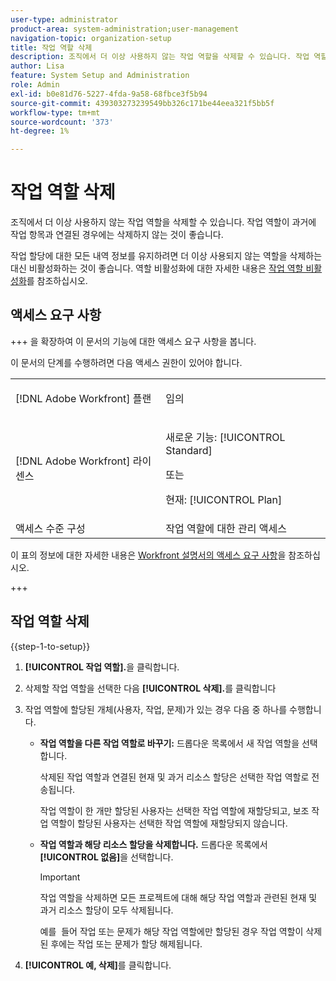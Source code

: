 ```yaml
---
user-type: administrator
product-area: system-administration;user-management
navigation-topic: organization-setup
title: 작업 역할 삭제
description: 조직에서 더 이상 사용하지 않는 작업 역할을 삭제할 수 있습니다. 작업 역할이 과거에 작업 항목과 연결된 경우에는 삭제하지 않는 것이 좋습니다. 작업 할당에 대한 모든 내역 정보를 유지하려면 더 이상 사용되지 않는 역할을 삭제하는 대신 비활성화하는 것이 좋습니다. 역할 비활성화에 대한 자세한 내용은 작업 역할 비활성화를 참조하십시오.
author: Lisa
feature: System Setup and Administration
role: Admin
exl-id: b0e81d76-5227-4fda-9a58-68fbce3f5b94
source-git-commit: 439303273239549bb326c171be44eea321f5bb5f
workflow-type: tm+mt
source-wordcount: '373'
ht-degree: 1%

---
```


# 작업 역할 삭제

조직에서 더 이상 사용하지 않는 작업 역할을 삭제할 수 있습니다. 작업 역할이 과거에 작업 항목과 연결된 경우에는 삭제하지 않는 것이 좋습니다.

작업 할당에 대한 모든 내역 정보를 유지하려면 더 이상 사용되지 않는 역할을 삭제하는 대신 비활성화하는 것이 좋습니다. 역할 비활성화에 대한 자세한 내용은 [작업 역할 비활성화](../../../administration-and-setup/set-up-workfront/organizational-setup/deactivate-job-roles.md)를 참조하십시오.

## 액세스 요구 사항

+++ 을 확장하여 이 문서의 기능에 대한 액세스 요구 사항을 봅니다.

이 문서의 단계를 수행하려면 다음 액세스 권한이 있어야 합니다.

<table style="table-layout:auto"> 
 <col> 
 <col> 
 <tbody> 
  <tr> 
   <td role="rowheader">[!DNL Adobe Workfront] 플랜</td> 
   <td> <p>임의 </p> </td> 
  </tr> 
  <tr> 
   <td role="rowheader">[!DNL Adobe Workfront] 라이센스</td> 
   <td>
   <p>새로운 기능: [!UICONTROL Standard]</p>
   <p>또는</p>
   <p>현재: [!UICONTROL Plan]</p></td> 
  </tr> 
  <tr> 
   <td role="rowheader">액세스 수준 구성</td> 
   <td>작업 역할에 대한 관리 액세스</td> 
  </tr> 
 </tbody> 
</table>

이 표의 정보에 대한 자세한 내용은 [Workfront 설명서의 액세스 요구 사항](/help/quicksilver/administration-and-setup/add-users/access-levels-and-object-permissions/access-level-requirements-in-documentation.md)을 참조하십시오.

+++

## 작업 역할 삭제

<!--
<p data-mc-conditions="QuicksilverOrClassic.Draft mode">(NOTE: this moved from create and manage job roles)</p>
-->

{{step-1-to-setup}}

1. **[!UICONTROL 작업 역할].**&#x200B;을 클릭합니다.
1. 삭제할 작업 역할을 선택한 다음 **[!UICONTROL 삭제].**&#x200B;를 클릭합니다
1. 작업 역할에 할당된 개체(사용자, 작업, 문제)가 있는 경우 다음 중 하나를 수행합니다.

   * **작업 역할을 다른 작업 역할로 바꾸기:** 드롭다운 목록에서 새 작업 역할을 선택합니다.

     삭제된 작업 역할과 연결된 현재 및 과거 리소스 할당은 선택한 작업 역할로 전송됩니다.

     작업 역할이 한 개만 할당된 사용자는 선택한 작업 역할에 재할당되고, 보조 작업 역할이 할당된 사용자는 선택한 작업 역할에 재할당되지 않습니다.

   * **작업 역할과 해당 리소스 할당을 삭제합니다.** 드롭다운 목록에서 **[!UICONTROL 없음]**&#x200B;을 선택합니다.

     >[!IMPORTANT]
     >
     >작업 역할을 삭제하면 모든 프로젝트에 대해 해당 작업 역할과 관련된 현재 및 과거 리소스 할당이 모두 삭제됩니다.

     예를 &#x200B; 들어 작업 또는 문제가 해당 작업 역할에만 할당된 경우 작업 역할이 삭제된 후에는 작업 또는 문제가 할당 해제됩니다.

1. **[!UICONTROL 예, 삭제]**&#x200B;를 클릭합니다.
